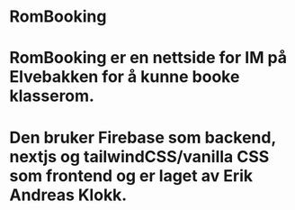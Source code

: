 # RomBooking

# RomBooking er en nettside for IM på Elvebakken for å kunne booke klasserom. 
# Den bruker Firebase som backend, nextjs og tailwindCSS/vanilla CSS som frontend og er laget av Erik Andreas Klokk.
